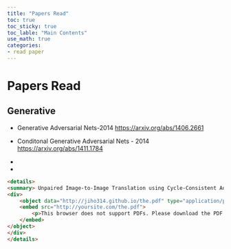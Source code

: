 ```yaml
---
title: "Papers Read"
toc: true
toc_sticky: true
toc_lable: "Main Contents"
use_math: true
categories:
- read paper
---
```




# Papers Read



## Generative

- Generative Adversarial Nets-2014 https://arxiv.org/abs/1406.2661

- Conditonal Generative Adversarial Nets - 2014  https://arxiv.org/abs/1411.1784

- 

- 

  ```html
  <details>
  <summary> Unpaired Image-to-Image Translation using Cycle-Consistent Adversarial Networks </summary>
  <div>
      <object data="http://jiho314.github.io/the.pdf" type="application/pdf" width="700px" height="700px">
      <embed src="http://yoursite.com/the.pdf">
          <p>This browser does not support PDFs. Please download the PDF to view it: <a href="http://yoursite.com/the.pdf">Download PDF</a>.</p>
      </embed>
  </object>
  </div>
  </details>
  ```

